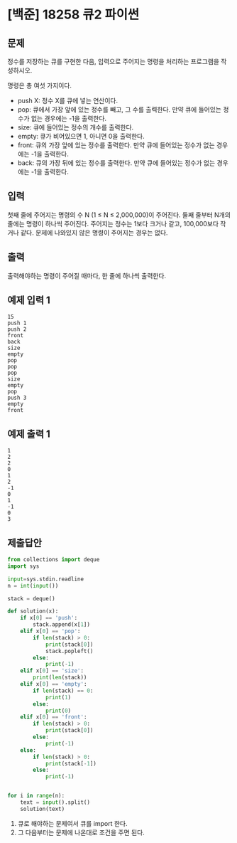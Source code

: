 # [백준] 18258 큐2 파이썬

## 문제

정수를 저장하는 큐를 구현한 다음, 입력으로 주어지는 명령을 처리하는 프로그램을 작성하시오.

명령은 총 여섯 가지이다.

- push X: 정수 X를 큐에 넣는 연산이다.
- pop: 큐에서 가장 앞에 있는 정수를 빼고, 그 수를 출력한다. 만약 큐에 들어있는 정수가 없는 경우에는 -1을 출력한다.
- size: 큐에 들어있는 정수의 개수를 출력한다.
- empty: 큐가 비어있으면 1, 아니면 0을 출력한다.
- front: 큐의 가장 앞에 있는 정수를 출력한다. 만약 큐에 들어있는 정수가 없는 경우에는 -1을 출력한다.
- back: 큐의 가장 뒤에 있는 정수를 출력한다. 만약 큐에 들어있는 정수가 없는 경우에는 -1을 출력한다.

## 입력

첫째 줄에 주어지는 명령의 수 N (1 ≤ N ≤ 2,000,000)이 주어진다. 둘째 줄부터 N개의 줄에는 명령이 하나씩 주어진다. 주어지는 정수는 1보다 크거나 같고, 100,000보다 작거나 같다. 문제에 나와있지 않은 명령이 주어지는 경우는 없다.

## 출력

출력해야하는 명령이 주어질 때마다, 한 줄에 하나씩 출력한다.

## 예제 입력 1

```
15
push 1
push 2
front
back
size
empty
pop
pop
pop
size
empty
pop
push 3
empty
front
```

## 예제 출력 1

```
1
2
2
0
1
2
-1
0
1
-1
0
3
```

## 제출답안

```python
from collections import deque
import sys

input=sys.stdin.readline
n = int(input())

stack = deque()

def solution(x):
    if x[0] == 'push':
        stack.append(x[1])
    elif x[0] == 'pop':
        if len(stack) > 0:
            print(stack[0])
            stack.popleft()
        else:
            print(-1)
    elif x[0] == 'size':
        print(len(stack))
    elif x[0] == 'empty':
        if len(stack) == 0:
            print(1)
        else:
            print(0)
    elif x[0] == 'front':
        if len(stack) > 0:
            print(stack[0])
        else:
            print(-1)
    else:
        if len(stack) > 0:
            print(stack[-1])
        else:
            print(-1)


for i in range(n):
    text = input().split()
    solution(text)
```

1. 큐로 해야하는 문제여서 큐를 import 한다.
2. 그 다음부터는 문제에 나온대로 조건을 주면 된다.